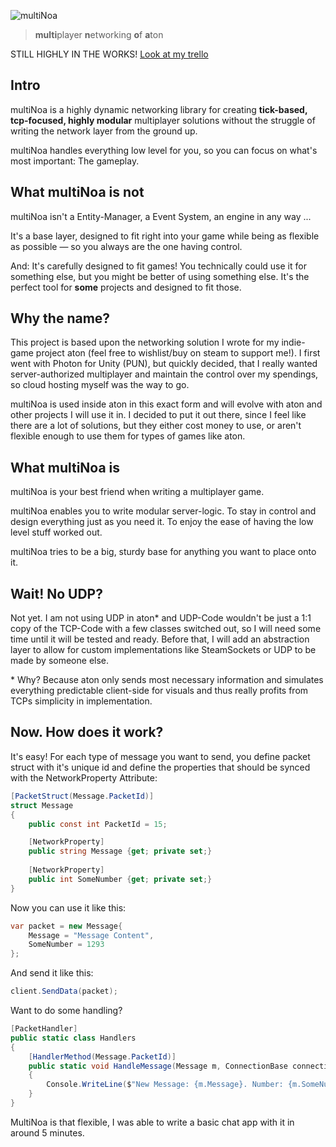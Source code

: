 ![multiNoa](https://user-images.githubusercontent.com/38633608/145415538-b8cf07df-0c24-4fd3-8136-1d2e0324a548.png "multiNoa Logo")
> **multi**player **n**etworking **o**f **a**ton

STILL HIGHLY IN THE WORKS!
[Look at my trello](https://trello.com/b/7hMRFsFD/multinoa)

## Intro
multiNoa is a highly dynamic networking library for creating **tick-based, tcp-focused, highly modular** multiplayer solutions without the struggle of writing the network layer from the ground up.

multiNoa handles everything low level for you, so you can focus on what's most important: The gameplay.

## What multiNoa is **not**
multiNoa isn't a Entity-Manager, a Event System, an engine in any way ...

It's a base layer, designed to fit right into your game while being as flexible as possible — so you always are the one having control.

And: It's carefully designed to fit games! You technically could use it for something else, but you might be better of using something else.
It's the perfect tool for **some** projects and designed to fit those.

## Why the name?
This project is based upon the networking solution I wrote for my indie-game project aton (feel free to wishlist/buy on steam to support me!). I first went with Photon for Unity (PUN), but quickly decided, that I really wanted server-authorized multiplayer and maintain the control over my spendings, so cloud hosting myself was the way to go.

multiNoa is used inside aton in this exact form and will evolve with aton and other projects I will use it in.
I decided to put it out there, since I feel like there are a lot of solutions, but they either cost money to use, or aren't flexible enough to use them for types of games like aton.

## What multiNoa is
multiNoa is your best friend when writing a multiplayer game.

multiNoa enables you to write modular server-logic. To stay in control and design everything just as you need it. To enjoy the ease of having the low level stuff worked out.

multiNoa tries to be a big, sturdy base for anything you want to place onto it.

## Wait! No UDP?
Not yet. I am not using UDP in aton* and UDP-Code wouldn't be just a 1:1 copy of the TCP-Code with a few classes switched out, so I will need some time until it will be tested and ready. Before that, I will add an abstraction layer to allow for custom implementations like SteamSockets or UDP to be made by someone else.

\* Why? Because aton only sends most necessary information and simulates everything predictable client-side for visuals and thus really profits from TCPs simplicity in implementation.

## Now. How does it work?
It's easy!
For each type of message you want to send, you define packet struct with it's unique id and define the properties that should be synced with the NetworkProperty Attribute:

```c#
[PacketStruct(Message.PacketId)]
struct Message
{
    public const int PacketId = 15;

    [NetworkProperty]
    public string Message {get; private set;}
    
    [NetworkProperty]
    public int SomeNumber {get; private set;}
}
```

Now you can use it like this:
```c#
var packet = new Message{
    Message = "Message Content",
    SomeNumber = 1293
};
```

And send it like this:
```c#
client.SendData(packet);
```

Want to do some handling?
```c#
[PacketHandler]
public static class Handlers
{
    [HandlerMethod(Message.PacketId)]
    public static void HandleMessage(Message m, ConnectionBase connection)
    {
        Console.WriteLine($"New Message: {m.Message}. Number: {m.SomeNumber}\nFrom: {connection.GetEndpointIp()}");
    }
}
```


MultiNoa is that flexible, I was able to write a basic chat app with it in around 5 minutes.
